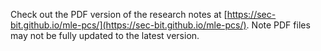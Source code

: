 Check out the PDF version of the research notes at [https://sec-bit.github.io/mle-pcs/](https://sec-bit.github.io/mle-pcs/). Note PDF files may not be fully updated to the latest version.